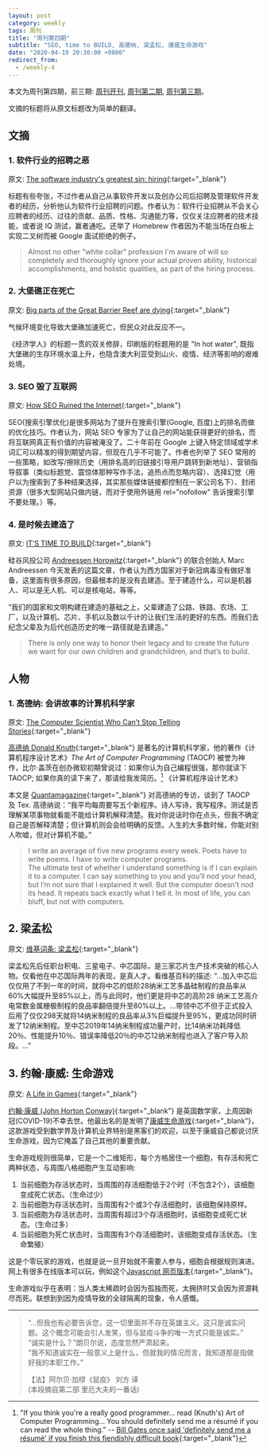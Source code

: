 ```yaml
---
layout: post
category: weekly
tags: 周刊
title: "周刊第四期"
subtitle: "SEO, time to BUILD, 高德纳, 梁孟松, 康威生命游戏"
date: "2020-04-19 20:30:00 +0800"
redirect_from:
  - /weekly-4
---
```


本文为周刊第四期，前三期: [周刊开刊](/weekly-1), [周刊第二期](/weekly-2), [周刊第三期](/weekly-3)。

文摘的标题将从原文标题改为简单的翻译。

## 文摘

### 1. 软件行业的招聘之恶

原文: [The software industry's greatest sin: hiring](https://www.neilwithdata.com/developer-hiring){:target="_blank"}

标题有些夸张，不过作者从自己从事软件开发以及创办公司后招聘及管理软件开发者的经历，分析他认为软件行业招聘的问题。作者认为：软件行业招聘从不会关心应聘者的经历、过往的贡献、品质、性格、沟通能力等，仅仅关注应聘者的技术技能，或者说 IQ 测试，赢者通吃。还举了 Homebrew 作者因为不能当场在白板上实现二叉树而被 Google 面试拒绝的例子。

> Almost no other "white collar" profession I'm aware of will so completely and thoroughly ignore your actual proven ability, historical accomplishments, and holistic qualities, as part of the hiring process.

### 2. 大堡礁正在死亡

原文: [Big parts of the Great Barrier Reef are dying](https://www.economist.com/asia/2020/04/18/big-parts-of-the-great-barrier-reef-are-dying){:target="_blank"}

气候环境变化导致大堡礁加速死亡，但民众对此反应不一。

《经济学人》的标题一贯的双关修辞，印刷版的标题用的是 "In hot water", 既指大堡礁的生存环境水温上升，也隐含澳大利亚受到山火、疫情、经济等影响的艰难处境。

### 3. SEO 毁了互联网

原文: [How SEO Ruined the Internet](https://www.superhighway98.com/seo){:target="_blank"}

SEO(搜索引擎优化)是很多网站为了提升在搜索引擎(Google, 百度)上的排名而做的优化技巧。作者认为，网站 SEO 专家为了让自己的网站能获得更好的排名，而将互联网真正有价值的内容被淹没了。二十年前在 Google 上键入特定领域或学术词汇可以精准的得到期望内容，但现在几乎不可能了。作者也列举了 SEO 常用的一些策略，如改写/擦除历史（用排名高的旧链接引导用户跳转到新地址）、营销指导叙事（类似标题党、震惊体那种写作手法，追热点而忽略内容）、选择幻觉（用户以为搜索到了多种结果选择，其实那些媒体链接都控制在一家公司名下）、封闭资源（很多大型网站只做内链，而对于使用外链用 rel="nofollow" 告诉搜索引擎不要处理。）等。

### 4. 是时候去建造了

原文: [IT’S TIME TO BUILD](https://a16z.com/2020/04/18/its-time-to-build/){:target="_blank"}

硅谷风投公司 [Andreessen Horowitz](https://a16z.com/){:target="_blank"} 的联合创始人 Marc Andreessen 今天发表的这篇文章，作者认为西方国家对于新冠病毒没有做好准备，这里面有很多原因，但最根本的是没有去建造。至于建造什么，可以是机器人、可以是无人机、可以是核电站，等等。

“我们的国家和文明构建在建造的基础之上，父辈建造了公路、铁路、农场、工厂，以及计算机、芯片、手机以及数以千计的让我们生活的更好的东西。而我们去纪念父辈及为后代创造历史的唯一路径就是去建造。”

> There is only one way to honor their legacy and to create the future we want for our own children and grandchildren, and that’s to build.

## 人物

### 1. 高德纳: 会讲故事的计算机科学家

原文: [The Computer Scientist Who Can’t Stop Telling Stories](https://www.quantamagazine.org/computer-scientist-donald-knuth-cant-stop-telling-stories-20200416/){:target="_blank"}

[高德纳 Donald Knuth](https://en.wikipedia.org/wiki/Donald_Knuth){:target="_blank"} 是著名的计算机科学家，他的著作《计算机程序设计艺术》*The Art of Computer Programming* (TAOCP) 被誉为神作，比尔·盖茨在创办微软初期曾说过：如果你认为自己编程很强，那你就读下 TAOCP; 如果你真的读下来了，那请给我发简历。[^1] 《计算机程序设计艺术》

本文是 [Quantamagazine](https://www.quantamagazine.org/){:target="_blank"} 对高德纳的专访，谈到了 TAOCP 及 Tex. 高德纳说：“我平均每周要写五个新程序。诗人写诗，我写程序。测试是否理解某项事物就看能不能给计算机解释清楚。我对你说话时你在点头，但我不确定自己是否解释清楚；但计算机则会会给明确的反馈。人生的大多数时候，你能对别人吹嘘，但对计算机不能。”

> I write an average of five new programs every week. Poets have to write poems. I have to write computer programs.   
> The ultimate test of whether I understand something is if I can explain it to a computer. I can say something to you and you’ll nod your head, but I’m not sure that I explained it well. But the computer doesn’t nod its head. It repeats back exactly what I tell it. In most of life, you can bluff, but not with computers.

## 2. 梁孟松

原文: [维基词条: 梁孟松](https://zh.wikipedia.org/wiki/%E6%A2%81%E5%AD%9F%E6%9D%BE){:target="_blank"}

梁孟松先后任职台积电、三星电子、中芯国际，是三家芯片生产技术突破的核心人物。仅看他在中芯国际两年的表现，是真人才。看维基百科的描述: “...加入中芯后仅仅用了不到一年的时间，就将中芯的低阶28纳米工艺多晶硅制程的良品率从60%大幅提升至85%以上，而与此同时，他们更是将中芯的高阶28 纳米工艺高介电常数金属栅极制程的良品率翻倍提升至80%以上。...带领中芯不但于正式投入后用了仅仅298天就将14纳米制程的良品率从3%巨幅提升至95%，更成功同时研发了12纳米制程。至中芯2019年14纳米制程成功量产时，比14纳米功耗降低20％、性能提升10％、错误率降低20％的中芯12纳米制程也进入了客户导入阶段。...”

## 3. 约翰·康威: 生命游戏

原文: [A Life in Games](https://www.quantamagazine.org/john-conways-life-in-games-20150828/){:target="_blank"}

[约翰·康威 (John Horton Conway)](https://zh.wikipedia.org/wiki/%E7%B4%84%E7%BF%B0%C2%B7%E4%BD%95%E9%A0%93%C2%B7%E5%BA%B7%E5%A8%81){:target="_blank"} 是英国数学家，上周因新冠(COVID-19)不幸去世。他最出名的是发明了[康威生命游戏](https://zh.wikipedia.org/wiki/%E5%BA%B7%E5%A8%81%E7%94%9F%E5%91%BD%E6%B8%B8%E6%88%8F){:target="_blank"}，这款游戏受到数学界及计算机业界特别是黑客们的欢迎，以至于康威自己都说讨厌生命游戏，因为它掩盖了自己其他的重要贡献。

生命游戏规则很简单，它是一个二维矩形，每个方格居住一个细胞，有存活和死亡两种状态，与周围八格细胞产生互动影响:

1. 当前细胞为存活状态时，当周围的存活细胞低于2个时（不包含2个），该细胞变成死亡状态。（生命过少）
2. 当前细胞为存活状态时，当周围有2个或3个存活细胞时，该细胞保持原样。
3. 当前细胞为存活状态时，当周围有超过3个存活细胞时，该细胞变成死亡状态。（生命过多）
4. 当前细胞为死亡状态时，当周围有3个存活细胞时，该细胞变成存活状态。（生命繁殖）

这是个零玩家的游戏，也就是说一旦开始就不需要人参与，细胞会根据规则演进。网上有很多在线版本可以玩，例如这个[Javascript 网页版本](http://nealwang.net/JustForFun/GameOfLife.html){:target="_blank"}。

生命游戏似乎在表明：当人类太稀疏时会因为孤独而死，太拥挤时又会因为资源耗尽而死。联想到到因为疫情导致的全球隔离的现象，令人感慨。

*********************************************

> “...但我也有必要告诉您，这一切里面并不存在英雄主义。这只是诚实问题。这个概念可能会引人发笑，但与鼠疫斗争的唯一方式只能是诚实。”    
> “诚实是什么？”朗贝尔说，态度忽然严肃起来。    
> “我不知道诚实在一般意义上是什么，但就我的情况而言，我知道那是指做好我的本职工作。”    
>
> 【法】阿尔贝·加缪《鼠疫》 刘方 译   
>  (本段摘自第二部 里厄大夫的一番话)

[^1]: "If you think you're a really good programmer... read (Knuth's) Art of Computer Programming... You should definitely send me a résumé if you can read the whole thing." -- [Bill Gates once said 'definitely send me a résumé' if you finish this fiendishly difficult book](https://www.businessinsider.com/bill-gates-loves-donald-knuth-the-art-of-computer-programming-2016-4){:target="_blank"}
